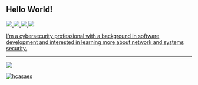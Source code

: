 ## Hello World!

<a href="https://linkedin.com/in/hugocasaes" target="_blank"> <img src="https://img.shields.io/badge/LinkedIn-%230077B5.svg?style=for-the-badge&logo=linkedin&logoColor=white">
<a href="mailto:hugocasaes@gmail.com" target="_blank"> <img src="https://img.shields.io/badge/Gmail-D14836?style=for-the-badge&logo=gmail&logoColor=white">
<a href="https://hcasaes.github.io/" target="_blank"> <img src="https://img.shields.io/badge/GitHub-100000?style=for-the-badge&logo=github&logoColor=white">
<a href="https://codepen.io/hcasaes" target="_blank"> <img src="https://img.shields.io/badge/Codepen-000000?style=for-the-badge&logo=codepen&logoColor=white">

I'm a cybersecurity professional with a background in software development and interested in learning more about network and systems security.
_________________________________________________________________________
![](https://github-readme-stats.vercel.app/api/top-langs/?username=hcasaes&theme=dark&hide_border=true&layout=compact&include_all_commits=true&count_private=true&hide=json,properties,stylus,coffescript&card_width=495px)

<p align="left"> <img src="https://komarev.com/ghpvc/?username=hcasaes&label=Profile%20views&color=0e75b6&style=flat" alt="hcasaes" /> </p>
